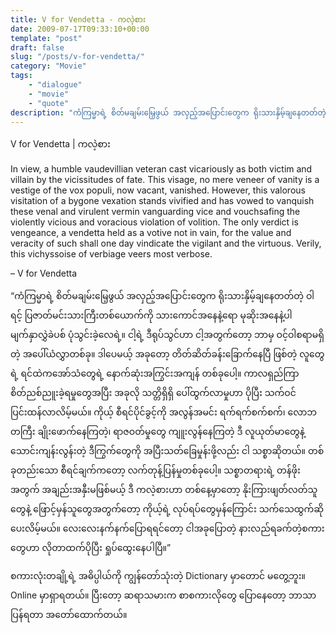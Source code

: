 ```yaml
---
title: V for Vendetta - ကလဲ့စား
date: 2009-07-17T09:33:10+00:00
template: "post"  
draft: false  
slug: "/posts/v-for-vendetta/"  
category: "Movie"
tags:
    - "dialogue"
    - "movie"
    - "quote"
description: "ကံကြမ္မာရဲ့ စိတ်မချမ်းမြေ့ဖွယ် အလှည့်အပြောင်းတွေက ရိုးသားနှိမ့်ချနေတတ်တဲ့ ဝါရင့် ပြဇာတ်မင်းသားကြီးတစ်ယောက်ကို သားကောင်အနေနဲ့ရော မုဆိုးအနေနဲ့ပါ မျက်နှာလွှဲခဲပစ် ပုံသွင်းခဲ့လေရဲ့။"
---
```

V for Vendetta | ကလဲ့စား

In view, a humble vaudevillian veteran cast vicariously as both victim and villain by the vicissitudes of fate. This visage, no mere veneer of vanity is a vestige of the vox populi, now vacant, vanished. However, this valorous visitation of a bygone vexation stands vivified and has vowed to vanquish these venal and virulent vermin vanguarding vice and vouchsafing the violently vicious and voracious violation of volition. The only verdict is vengeance, a vendetta held as a votive not in vain, for the value and veracity of such shall one day vindicate the vigilant and the virtuous. Verily, this vichyssoise of verbiage veers most verbose.

&#8211; V for Vendetta

&#8220;ကံကြမ္မာရဲ့ စိတ်မချမ်းမြေ့ဖွယ် အလှည့်အပြောင်းတွေက ရိုးသားနှိမ့်ချနေတတ်တဲ့ ဝါရင့် ပြဇာတ်မင်းသားကြီးတစ်ယောက်ကို သားကောင်အနေနဲ့ရော မုဆိုးအနေနဲ့ပါ မျက်နှာလွှဲခဲပစ် ပုံသွင်းခဲ့လေရဲ့။ ငါ့ရဲ့ ဒီရုပ်သွင်ဟာ ငါ့အတွက်တော့ ဘာမှ ဝင့်ဝါစရာမရှိတဲ့ အပေါ်ယံလွှာတစ်ခု။ ဒါပေမယ့် အခုတော့ တိတ်ဆိတ်ခန်းခြောက်နေပြီ ဖြစ်တဲ့ လူတွေရဲ့ ရင်ထဲကအော်သံတွေရဲ့ နောက်ဆုံးအကြွင်းအကျန် တစ်ခုပေါ့။ ကာလရှည်ကြာ စိတ်ညစ်ညူးခဲ့ရမှုတွေအပြီး အခုလို သတ္တိရှိရှိ ပေါ်ထွက်လာမှုဟာ ပိုပြီး သက်ဝင်ပြင်းထန်လာလိမ့်မယ်။ ကိုယ့် စီရင်ပိုင်ခွင့်ကို အလွန်အမင်း ရက်ရက်စက်စက်၊ လောဘတကြီး ချိုးဖောက်နေကြတဲ့၊ ရာဇဝတ်မှုတွေ ကျူးလွန်နေကြတဲ့ ဒီ လူယုတ်မာတွေနဲ့ သောင်းကျန်းလွန်းတဲ့ ဒီကြွက်တွေကို အပြီးသတ်ခြေမှုန်းဖို့လည်း ငါ သစ္စာဆိုတယ်။ တစ်ခုတည်းသော စီရင်ချက်ကတော့ လက်တုန့်ပြန်မှုတစ်ခုပေါ့။ သစ္စာတရားရဲ့ တန်ဖိုးအတွက် အချည်းအနှီးမဖြစ်မယ့် ဒီ ကလဲ့စားဟာ တစ်နေ့မှာတော့ နိုးကြားဖျတ်လတ်သူတွေနဲ့ ဖြောင့်မှန်သူတွေအတွက်တော့ ကိုယ့်ရဲ့ လုပ်ရပ်တွေမှန်ကြောင်း သက်သေထွက်ဆိုပေးလိမ့်မယ်။ လေးလေးနက်နက်ပြောရရင်တော့ ငါအခုပြောတဲ့ နားလည်ရခက်တဲ့စကားတွေဟာ လိုတာထက်ပိုပြီး ရှုပ်ထွေးနေပါပြီ။&#8221;

စကားလုံးတချို့ရဲ့ အဓိပ္ပါယ်ကို ကျွန်တော်သုံးတဲ့ Dictionary မှာတောင် မတွေ့ဘူး။ Online မှာရှာရတယ်။ ပြီးတော့ ဆရာသမားက စာစကားလိုတွေ ပြောနေတော့ ဘာသာပြန်ရတာ အတော်ထောက်တယ်။
